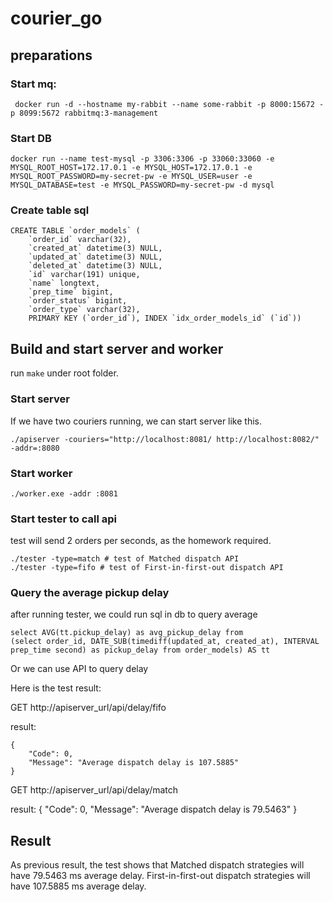 # courier_go

## preparations

### Start mq:

```
 docker run -d --hostname my-rabbit --name some-rabbit -p 8000:15672 -p 8099:5672 rabbitmq:3-management
```

### Start DB

```
docker run --name test-mysql -p 3306:3306 -p 33060:33060 -e MYSQL_ROOT_HOST=172.17.0.1 -e MYSQL_HOST=172.17.0.1 -e MYSQL_ROOT_PASSWORD=my-secret-pw -e MYSQL_USER=user -e MYSQL_DATABASE=test -e MYSQL_PASSWORD=my-secret-pw -d mysql
```

### Create table sql

```
CREATE TABLE `order_models` (
    `order_id` varchar(32),
    `created_at` datetime(3) NULL,
    `updated_at` datetime(3) NULL,
    `deleted_at` datetime(3) NULL,
    `id` varchar(191) unique,
    `name` longtext,
    `prep_time` bigint,
    `order_status` bigint,
    `order_type` varchar(32),
    PRIMARY KEY (`order_id`), INDEX `idx_order_models_id` (`id`))
```

## Build and start server and worker

run ``make`` under root folder.

### Start server
If we have two couriers running, we can start server like this.
```
./apiserver -couriers="http://localhost:8081/ http://localhost:8082/" -addr=:8080
```

### Start worker
```
./worker.exe -addr :8081
``` 

### Start tester to call api
test will send 2 orders per seconds, as the homework required.
```
./tester -type=match # test of Matched dispatch API
./tester -type=fifo # test of First-in-first-out​ dispatch API
```

### Query the average pickup delay
after running tester, we could run sql in db to query average
```
select AVG(tt.pickup_delay) as avg_pickup_delay from
(select order_id, DATE_SUB(timediff(updated_at, created_at), INTERVAL prep_time second) as pickup_delay from order_models) AS tt
```

Or we can use API to query delay

Here is the test result:

GET http://apiserver_url/api/delay/fifo

result:
```
{
    "Code": 0,
    "Message": "Average dispatch delay is 107.5885"
}
```

GET http://apiserver_url/api/delay/match

result:
{
    "Code": 0,
    "Message": "Average dispatch delay is 79.5463"
}

## Result

As previous result, the test shows that Matched dispatch strategies will have 79.5463 ms average delay.
First-in-first-out​ dispatch strategies will have 107.5885 ms average delay.
